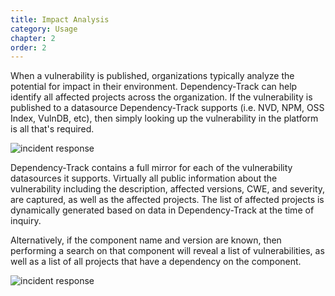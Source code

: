 ```yaml
---
title: Impact Analysis
category: Usage
chapter: 2
order: 2
---
```


When a vulnerability is published, organizations typically analyze the potential for impact in their environment.
Dependency-Track can help identify all affected projects across the organization. If the vulnerability is published 
to a datasource Dependency-Track supports (i.e. NVD, NPM, OSS Index, VulnDB, etc), then simply looking up the 
vulnerability in the platform is all that's required.

![incident response](/images/screenshots/vulnerability.png)

Dependency-Track contains a full mirror for each of the vulnerability datasources it supports. Virtually all public
information about the vulnerability including the description, affected versions, CWE, and severity, are captured,
as well as the affected projects. The list of affected projects is dynamically generated based on data in 
Dependency-Track at the time of inquiry. 

Alternatively, if the component name and version are known, then performing a search on that component will
reveal a list of vulnerabilities, as well as a list of all projects that have a dependency on the component.

![incident response](/images/screenshots/vulnerable-component.png)
